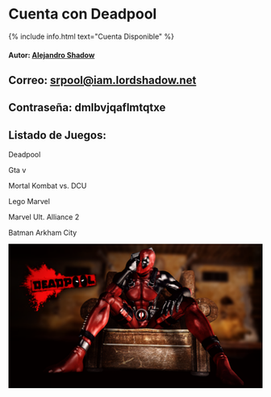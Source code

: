 # Cuenta con Deadpool
{% include info.html text="Cuenta Disponible" %}

#### Autor: [Alejandro Shadow](https://youtube.com/@lordsw)

## Correo: srpool@iam.lordshadow.net

## Contraseña: dmlbvjqaflmtqtxe

## Listado de Juegos:

Deadpool

Gta v

Mortal Kombat vs. DCU

Lego Marvel

Marvel Ult. Alliance 2

Batman Arkham City

![Cover](/images/deadpool.png)
